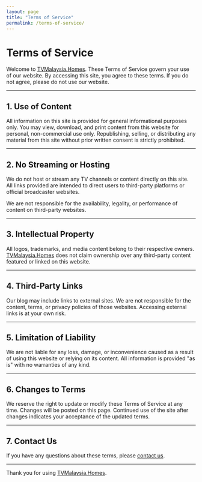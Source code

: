 ```yaml
---
layout: page
title: "Terms of Service"
permalink: /terms-of-service/
---
```


# Terms of Service

Welcome to [TVMalaysia.Homes](https://www.tvmalaysia.homes/). These Terms of Service govern your use of our website. By accessing this site, you agree to these terms. If you do not agree, please do not use our website.

---

## 1. Use of Content

All information on this site is provided for general informational purposes only. You may view, download, and print content from this website for personal, non-commercial use only. Republishing, selling, or distributing any material from this site without prior written consent is strictly prohibited.

---

## 2. No Streaming or Hosting

We do not host or stream any TV channels or content directly on this site. All links provided are intended to direct users to third-party platforms or official broadcaster websites.

We are not responsible for the availability, legality, or performance of content on third-party websites.

---

## 3. Intellectual Property

All logos, trademarks, and media content belong to their respective owners. [TVMalaysia.Homes](https://www.tvmalaysia.homes/) does not claim ownership over any third-party content featured or linked on this website.

---

## 4. Third-Party Links

Our blog may include links to external sites. We are not responsible for the content, terms, or privacy policies of those websites. Accessing external links is at your own risk.

---

## 5. Limitation of Liability

We are not liable for any loss, damage, or inconvenience caused as a result of using this website or relying on its content. All information is provided "as is" with no warranties of any kind.

---

## 6. Changes to Terms

We reserve the right to update or modify these Terms of Service at any time. Changes will be posted on this page. Continued use of the site after changes indicates your acceptance of the updated terms.

---

## 7. Contact Us

If you have any questions about these terms, please [contact us](/contact/).

---

Thank you for using [TVMalaysia.Homes](https://www.tvmalaysia.homes/).
